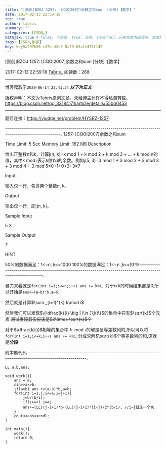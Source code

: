 ```yaml
---
title: "[原创]BZOJ 1257: [CQOI2007]余数之和sum  [分块]【数学】"
date: 2017-02-13 22:59:18
toc: true
author: tabris
summary: ""
categories: [CSDN,]
mathjax: true # false: 不渲染, true: 渲染, internal: 只在文章内部渲染，文章列表中不渲染
tags: [CSDN,数学]
key: key5a297b06-c37d-42c5-8a79-83afe47ff149
---
```


[原创]BZOJ 1257: [CQOI2007]余数之和sum  [分块]【数学】

2017-02-13 22:59:18  [Tabris_](https://me.csdn.net/qq_33184171) 阅读数：268

---

博客爬取于`2020-06-14 22:41:34`
***以下为正文***

版权声明：本文为Tabris原创文章，未经博主允许不得私自转载。
https://blog.csdn.net/qq_33184171/article/details/55060453

<!-- more -->

---

题目连接：https://vjudge.net/problem/HYSBZ-1257

----------------------------------------------------------------------------------------------------------.
1257: [CQOI2007]余数之和sum

Time Limit: 5 Sec  Memory Limit: 162 MB
Description

给出正整数n和k，计算j(n, k)=k mod 1 + k mod 2 + k mod 3 + … + k mod n的值，其中k mod i表示k除以i的余数。例如j(5, 3)=3 mod 1 + 3 mod 2 + 3 mod 3 + 3 mod 4 + 3 mod 5=0+1+0+3+3=7

Input

输入仅一行，包含两个整数n, k。

Output

输出仅一行，即j(n, k)。

Sample Input

5 3

Sample Output

7

HINT

50%的数据满足：1<=n, k<=1000
100%的数据满足：1<=n ,k<=10^9
-----------------------------------------------------------------------------------------------------------.


暴力来看就是`for(int i=1;i<=n;i++) ans += k%i;`
对于i>k的时候结果都是0,所以开始是`ans+=(a-b)*b,a=b;`

然后就是计算$\sum _{i=1}^{k} k\mod i$

然后我们可以发现$\{\dfrac{k}{i} \big | i\in [1,k]\}$的集合中只有$\sqrt{k}$个元素,~~测试发现其实应该是$2\times \sqrt{k}$个~~

对于$\dfrac{k}{i}$相等的集合中 $k\mod i$的解是呈等差数列的,所以可以将`for(int i=1;i<=k;i++) ans += k%i;`分成求解$\sqrt{k}$个等差数列的和,这就是**分段**


附本题代码
-----------------------------------------------------------------------------------------------------------.
```
LL a,b,ans;

void work(){
    ans = 0;
    cin>>a>>b;
    if(a>b) ans +=(a-b)*b,a=b;
    for(int i=1,j;i<=a;i=j+1){
        j=b/(b/i);
        if(j>=a) j=a;
        ans+=(LL)(j-i+1)*b-(LL)(j-i+1)*(i+j)/2*(b/i); //i~j就是一个块
    }
    cout<<ans<<endl;
}

int main(){
    work();
    return 0;
}
```
